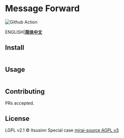 # Message Forward

![Github Action](https://github.com/itsusinn/message-forward/workflows/CI/badge.svg)

ENGLISH|**[简体中文](./README.zh-CN.md)**

## Install

```

```

## Usage

```

```

## Contributing

PRs accepted.

## License

LGPL v2.1 © Itsusinn
Special case [mirai-source AGPL v3](./message-source/mirai-source)
